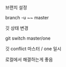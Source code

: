 브랜치 설정

branch -u ~~ master



깃 상태 변경

git switch master/one



깃 conflict 마스터 / one 일시

로컬에서 해결하는게 좋음



